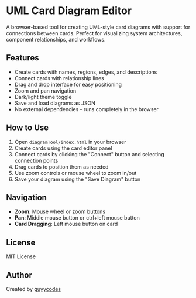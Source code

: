 # UML Card Diagram Editor

A browser-based tool for creating UML-style card diagrams with support for connections between cards. Perfect for visualizing system architectures, component relationships, and workflows.

## Features

- Create cards with names, regions, edges, and descriptions
- Connect cards with relationship lines
- Drag and drop interface for easy positioning
- Zoom and pan navigation
- Dark/light theme toggle
- Save and load diagrams as JSON
- No external dependencies - runs completely in the browser

## How to Use

1. Open `diagramTool/index.html` in your browser
2. Create cards using the card editor panel
3. Connect cards by clicking the "Connect" button and selecting connection points
4. Drag cards to position them as needed
5. Use zoom controls or mouse wheel to zoom in/out
6. Save your diagram using the "Save Diagram" button

## Navigation

- **Zoom**: Mouse wheel or zoom buttons
- **Pan**: Middle mouse button or ctrl+left mouse button
- **Card Dragging**: Left mouse button on card

## License

MIT License

## Author

Created by [guyycodes](https://github.com/guyycodes)